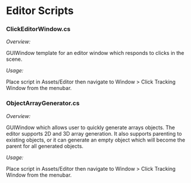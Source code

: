 # Editor Scripts

### ClickEditorWindow.cs

_Overview:_

GUIWindow template for an editor window which responds to clicks in the scene.

_Usage:_

Place script in Assets/Editor then navigate to Window > Click Tracking Window from the menubar.

### ObjectArrayGenerator.cs

_Overview:_

GUIWindow which allows user to quickly generate arrays objects.
The editor supports 2D and 3D array generation.
It also supports parenting to existing objects, or it can generate an empty object which will become the parent for all generated objects.

_Usage:_

Place script in Assets/Editor then navigate to Window > Click Tracking Window from the menubar.
